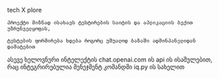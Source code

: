 tech X plore

    პროექტი მიზნად ისახავს ტესტირების საიტის და აპლიკაციის ბექით უზრუნველყოფას,

    ტესტების ფორმირება ხდება როგორც უშუალოდ ბაზაში ადმინპანელიდან დამატებით
ასევე ხელოვნური ინტელექტის chat.openai.com ის api ის ისაშულებით, რაც ინტეგრირებულია მენეჯმენტ კომანდში iq.py  ის სახელით
   


